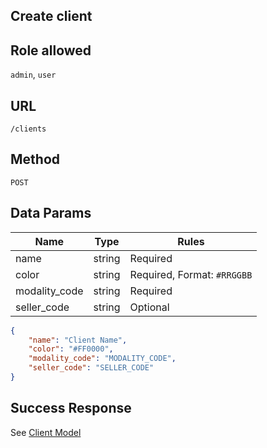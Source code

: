 ## Create client

## Role allowed
`admin`, `user`

## URL
`/clients`

## Method
`POST`

## Data Params
| Name | Type | Rules |
| --- | --- | --- |
| name | string | Required |
| color | string | Required, Format: `#RRGGBB` |
| modality_code | string | Required |
| seller_code | string | Optional |

```json
{
    "name": "Client Name",
    "color": "#FF0000",
    "modality_code": "MODALITY_CODE",
    "seller_code": "SELLER_CODE"
}
```

## Success Response
See [Client Model](../../response/clients.md)
